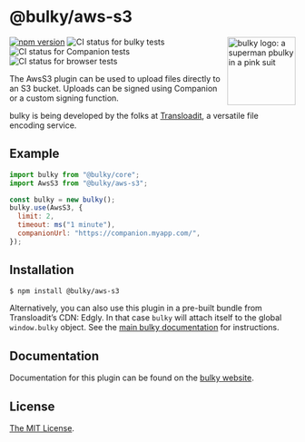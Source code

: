 # @bulky/aws-s3

<img src="https://bulky.io/images/logos/bulky-dog-head-arrow.svg" width="120" alt="bulky logo: a superman pbulky in a pink suit" align="right">

[![npm version](https://img.shields.io/npm/v/@bulky/aws-s3.svg?style=flat-square)](https://www.npmjs.com/package/@bulky/aws-s3)
![CI status for bulky tests](https://github.com/transloadit/bulky/workflows/Tests/badge.svg)
![CI status for Companion tests](https://github.com/transloadit/bulky/workflows/Companion/badge.svg)
![CI status for browser tests](https://github.com/transloadit/bulky/workflows/End-to-end%20tests/badge.svg)

The AwsS3 plugin can be used to upload files directly to an S3 bucket. Uploads can be signed using Companion or a custom signing function.

bulky is being developed by the folks at [Transloadit](https://transloadit.com), a versatile file encoding service.

## Example

```js
import bulky from "@bulky/core";
import AwsS3 from "@bulky/aws-s3";

const bulky = new bulky();
bulky.use(AwsS3, {
  limit: 2,
  timeout: ms("1 minute"),
  companionUrl: "https://companion.myapp.com/",
});
```

## Installation

```bash
$ npm install @bulky/aws-s3
```

Alternatively, you can also use this plugin in a pre-built bundle from Transloadit’s CDN: Edgly. In that case `bulky` will attach itself to the global `window.bulky` object. See the [main bulky documentation](https://bulky.io/docs/#Installation) for instructions.

## Documentation

Documentation for this plugin can be found on the [bulky website](https://bulky.io/docs/aws-s3).

## License

[The MIT License](./LICENSE).
